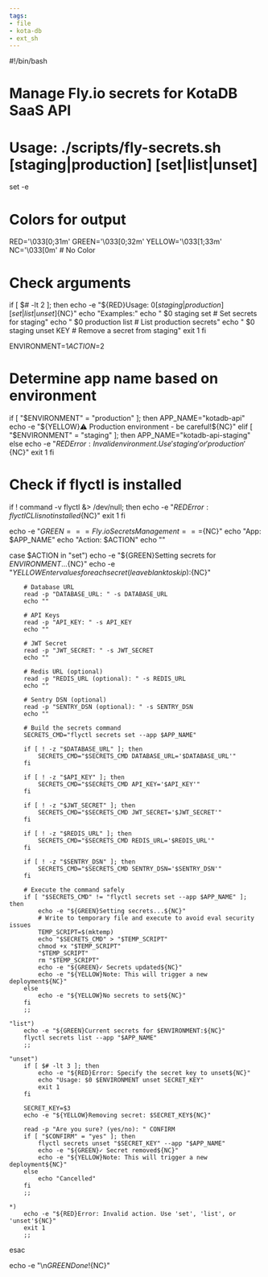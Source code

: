 ```yaml
---
tags:
- file
- kota-db
- ext_sh
---
```

#!/bin/bash
# Manage Fly.io secrets for KotaDB SaaS API
# Usage: ./scripts/fly-secrets.sh [staging|production] [set|list|unset]

set -e

# Colors for output
RED='\033[0;31m'
GREEN='\033[0;32m'
YELLOW='\033[1;33m'
NC='\033[0m' # No Color

# Check arguments
if [ $# -lt 2 ]; then
    echo -e "${RED}Usage: $0 [staging|production] [set|list|unset]${NC}"
    echo "Examples:"
    echo "  $0 staging set         # Set secrets for staging"
    echo "  $0 production list      # List production secrets"
    echo "  $0 staging unset KEY    # Remove a secret from staging"
    exit 1
fi

ENVIRONMENT=$1
ACTION=$2

# Determine app name based on environment
if [ "$ENVIRONMENT" = "production" ]; then
    APP_NAME="kotadb-api"
    echo -e "${YELLOW}⚠️  Production environment - be careful!${NC}"
elif [ "$ENVIRONMENT" = "staging" ]; then
    APP_NAME="kotadb-api-staging"
else
    echo -e "${RED}Error: Invalid environment. Use 'staging' or 'production'${NC}"
    exit 1
fi

# Check if flyctl is installed
if ! command -v flyctl &> /dev/null; then
    echo -e "${RED}Error: flyctl CLI is not installed${NC}"
    exit 1
fi

echo -e "${GREEN}=== Fly.io Secrets Management ===${NC}"
echo "App: $APP_NAME"
echo "Action: $ACTION"
echo ""

case $ACTION in
    "set")
        echo -e "${GREEN}Setting secrets for $ENVIRONMENT...${NC}"
        echo -e "${YELLOW}Enter values for each secret (leave blank to skip):${NC}"
        
        # Database URL
        read -p "DATABASE_URL: " -s DATABASE_URL
        echo ""
        
        # API Keys
        read -p "API_KEY: " -s API_KEY
        echo ""
        
        # JWT Secret
        read -p "JWT_SECRET: " -s JWT_SECRET
        echo ""
        
        # Redis URL (optional)
        read -p "REDIS_URL (optional): " -s REDIS_URL
        echo ""
        
        # Sentry DSN (optional)
        read -p "SENTRY_DSN (optional): " -s SENTRY_DSN
        echo ""
        
        # Build the secrets command
        SECRETS_CMD="flyctl secrets set --app $APP_NAME"
        
        if [ ! -z "$DATABASE_URL" ]; then
            SECRETS_CMD="$SECRETS_CMD DATABASE_URL='$DATABASE_URL'"
        fi
        
        if [ ! -z "$API_KEY" ]; then
            SECRETS_CMD="$SECRETS_CMD API_KEY='$API_KEY'"
        fi
        
        if [ ! -z "$JWT_SECRET" ]; then
            SECRETS_CMD="$SECRETS_CMD JWT_SECRET='$JWT_SECRET'"
        fi
        
        if [ ! -z "$REDIS_URL" ]; then
            SECRETS_CMD="$SECRETS_CMD REDIS_URL='$REDIS_URL'"
        fi
        
        if [ ! -z "$SENTRY_DSN" ]; then
            SECRETS_CMD="$SECRETS_CMD SENTRY_DSN='$SENTRY_DSN'"
        fi
        
        # Execute the command safely
        if [ "$SECRETS_CMD" != "flyctl secrets set --app $APP_NAME" ]; then
            echo -e "${GREEN}Setting secrets...${NC}"
            # Write to temporary file and execute to avoid eval security issues
            TEMP_SCRIPT=$(mktemp)
            echo "$SECRETS_CMD" > "$TEMP_SCRIPT"
            chmod +x "$TEMP_SCRIPT"
            "$TEMP_SCRIPT"
            rm "$TEMP_SCRIPT"
            echo -e "${GREEN}✓ Secrets updated${NC}"
            echo -e "${YELLOW}Note: This will trigger a new deployment${NC}"
        else
            echo -e "${YELLOW}No secrets to set${NC}"
        fi
        ;;
    
    "list")
        echo -e "${GREEN}Current secrets for $ENVIRONMENT:${NC}"
        flyctl secrets list --app "$APP_NAME"
        ;;
    
    "unset")
        if [ $# -lt 3 ]; then
            echo -e "${RED}Error: Specify the secret key to unset${NC}"
            echo "Usage: $0 $ENVIRONMENT unset SECRET_KEY"
            exit 1
        fi
        
        SECRET_KEY=$3
        echo -e "${YELLOW}Removing secret: $SECRET_KEY${NC}"
        
        read -p "Are you sure? (yes/no): " CONFIRM
        if [ "$CONFIRM" = "yes" ]; then
            flyctl secrets unset "$SECRET_KEY" --app "$APP_NAME"
            echo -e "${GREEN}✓ Secret removed${NC}"
            echo -e "${YELLOW}Note: This will trigger a new deployment${NC}"
        else
            echo "Cancelled"
        fi
        ;;
    
    *)
        echo -e "${RED}Error: Invalid action. Use 'set', 'list', or 'unset'${NC}"
        exit 1
        ;;
esac

echo -e "\n${GREEN}Done!${NC}"